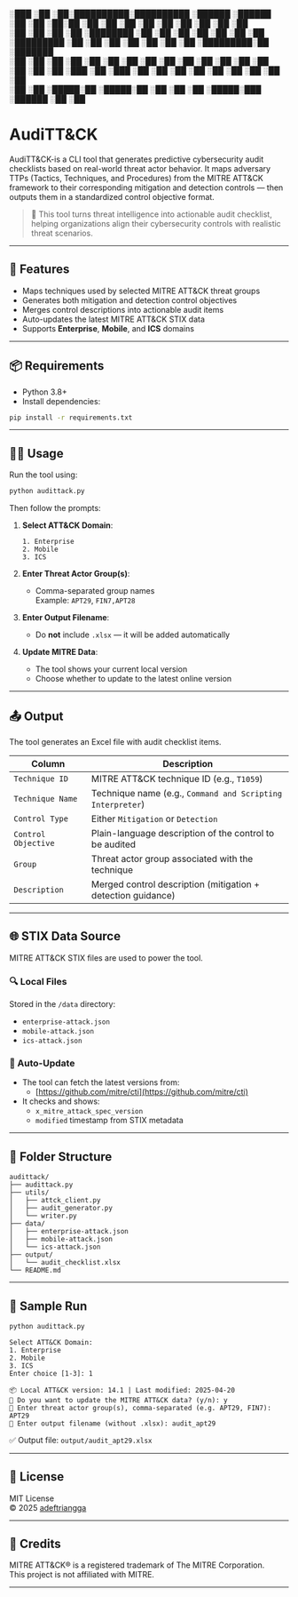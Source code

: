   ░███                      ░██ ░██░██████████░██████████ ░██████     ░██████  ░██     ░██ 
  ░██░██                     ░██        ░██        ░██    ░██   ░██   ░██   ░██ ░██    ░██  
 ░██  ░██  ░██    ░██  ░████████ ░██    ░██        ░██    ░██        ░██        ░██   ░██   
░█████████ ░██    ░██ ░██    ░██ ░██    ░██        ░██     ░█████████░██        ░███████    
░██    ░██ ░██    ░██ ░██    ░██ ░██    ░██        ░██    ░██   ░██  ░██        ░██   ░██   
░██    ░██ ░██   ░███ ░██   ░███ ░██    ░██        ░██    ░██   ░██   ░██   ░██ ░██    ░██  
░██    ░██  ░█████░██  ░█████░██ ░██    ░██        ░██     ░█████░███  ░██████  ░██     ░██ 


# AudiTT&CK
AudiTT&CK-is a CLI tool that generates predictive cybersecurity audit checklists based on real-world threat actor behavior. It maps adversary TTPs (Tactics, Techniques, and Procedures) from the MITRE ATT&CK framework to their corresponding mitigation and detection controls — then outputs them in a standardized control objective format.

> 🎯 This tool turns threat intelligence into actionable audit checklist, helping organizations align their cybersecurity controls with realistic threat scenarios.

---

## 🚀 Features

- Maps techniques used by selected MITRE ATT&CK threat groups
- Generates both mitigation and detection control objectives
- Merges control descriptions into actionable audit items
- Auto-updates the latest MITRE ATT&CK STIX data
- Supports **Enterprise**, **Mobile**, and **ICS** domains

---

## 📦 Requirements

- Python 3.8+
- Install dependencies:

```bash
pip install -r requirements.txt
```

---

## 🧑‍💻 Usage

Run the tool using:

```bash
python audittack.py
```

Then follow the prompts:

1. **Select ATT&CK Domain**:
    ```
    1. Enterprise
    2. Mobile
    3. ICS
    ```

2. **Enter Threat Actor Group(s)**:
    - Comma-separated group names  
      Example: `APT29`, `FIN7,APT28`

3. **Enter Output Filename**:
    - Do **not** include `.xlsx` — it will be added automatically

4. **Update MITRE Data**:
    - The tool shows your current local version
    - Choose whether to update to the latest online version

---

## 📤 Output

The tool generates an Excel file with audit checklist items.

| Column           | Description                                                                 |
|------------------|-----------------------------------------------------------------------------|
| `Technique ID`   | MITRE ATT&CK technique ID (e.g., `T1059`)                                   |
| `Technique Name` | Technique name (e.g., `Command and Scripting Interpreter`)                  |
| `Control Type`   | Either `Mitigation` or `Detection`                                          |
| `Control Objective` | Plain-language description of the control to be audited                 |
| `Group`          | Threat actor group associated with the technique                            |
| `Description`    | Merged control description (mitigation + detection guidance)                |

---

## 🌐 STIX Data Source

MITRE ATT&CK STIX files are used to power the tool.  

### 🔍 Local Files

Stored in the `/data` directory:

- `enterprise-attack.json`
- `mobile-attack.json`
- `ics-attack.json`

### 🔄 Auto-Update

- The tool can fetch the latest versions from:
  - [https://github.com/mitre/cti](https://github.com/mitre/cti)
- It checks and shows:
  - `x_mitre_attack_spec_version`
  - `modified` timestamp from STIX metadata

---

## 📂 Folder Structure

```
audittack/
├── audittack.py
├── utils/
│   ├── attck_client.py
│   ├── audit_generator.py
│   └── writer.py
├── data/
│   ├── enterprise-attack.json
│   ├── mobile-attack.json
│   └── ics-attack.json
├── output/
│   └── audit_checklist.xlsx
└── README.md
```

---

## 🧪 Sample Run

```bash
python audittack.py
```

```
Select ATT&CK Domain:
1. Enterprise
2. Mobile
3. ICS
Enter choice [1-3]: 1

📦 Local ATT&CK version: 14.1 | Last modified: 2025-04-20
🔁 Do you want to update the MITRE ATT&CK data? (y/n): y
🎯 Enter threat actor group(s), comma-separated (e.g. APT29, FIN7): APT29
📄 Enter output filename (without .xlsx): audit_apt29
```

✅ Output file: `output/audit_apt29.xlsx`

---

## 📜 License

MIT License  
© 2025 [adeftriangga](https://github.com/adefirmant)

---

## 🙌 Credits

MITRE ATT&CK® is a registered trademark of The MITRE Corporation.  
This project is not affiliated with MITRE.

---
